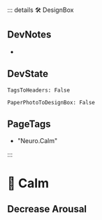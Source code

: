 ::: details 🛠 <dev>DesignBox</dev>

## DevNotes

-

## DevState

`TagsToHeaders: False`

`PaperPhotoToDesignBox: False`

<h2>PageTags</h2>

- "Neuro.Calm"

:::

# 💜 <neuro>Calm</neuro>

## Decrease Arousal